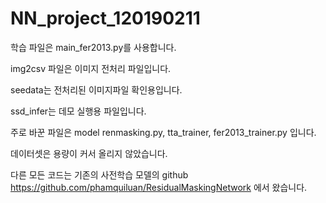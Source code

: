 # NN_project_120190211



학습 파일은 main_fer2013.py를 사용합니다.

img2csv 파일은 이미지 전처리 파일입니다.

seedata는 전처리된 이미지파일 확인용입니다.

ssd_infer는 데모 실행용 파일입니다.

주로 바꾼 파일은 model renmasking.py, tta_trainer, fer2013_trainer.py 입니다.

데이터셋은 용량이 커서 올리지 않았습니다.


다른 모든 코드는 기존의 사전학습 모델의 github https://github.com/phamquiluan/ResidualMaskingNetwork 에서 왔습니다.
